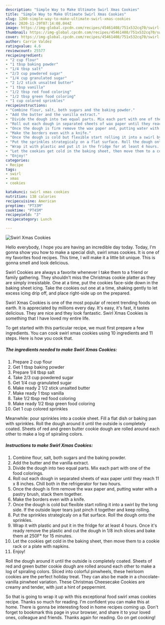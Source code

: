 ```yaml
---
description: "Simple Way to Make Ultimate Swirl Xmas Cookies"
title: "Simple Way to Make Ultimate Swirl Xmas Cookies"
slug: 1260-simple-way-to-make-ultimate-swirl-xmas-cookies
date: 2020-11-29T07:14:08.044Z
image: https://img-global.cpcdn.com/recipes/45461408/751x532cq70/swirl-xmas-cookies-recipe-main-photo.jpg
thumbnail: https://img-global.cpcdn.com/recipes/45461408/751x532cq70/swirl-xmas-cookies-recipe-main-photo.jpg
cover: https://img-global.cpcdn.com/recipes/45461408/751x532cq70/swirl-xmas-cookies-recipe-main-photo.jpg
author: Carrie Valdez
ratingvalue: 4.6
reviewcount: 25577
recipeingredient:
- "2 cup flour"
- "1 tbsp baking powder"
- "1/4 tbsp salt"
- "2/3 cup powdered sugar"
- "1/4 cup granulated sugar"
- "2 1/2 stick unsalted butter"
- "1 tbsp vanilla"
- "1/2 tbsp red food coloring"
- "1/2 tbsp green food coloring"
- "1 cup colored sprinkles"
recipeinstructions:
- "Combine flour, salt, both sugars and the baking powder."
- "Add the butter and the vanilla extract."
- "Divide the dough into two equal parts. Mix each part with one of the food colorings."
- "Roll out each dough in separated sheets of wax paper until they reach 11 x 8 inches. Chill both in the refrigerator for two hours."
- "Once the dough is firm remove the wax paper and, putting water with a pastry brush, stack them together."
- "Make the borders even with a knife."
- "Once the dough is cold but flexible start rolling it into a swirl by the long side. If the outside layer tears just pinch it together and keep rolling."
- "Put the sprinkles strategicaly on a flat surface. Roll the dough onto the sprinkles."
- "Wrap it with plastic and put it in the fridge for at least 4 hours. Once it&#39;s ready remove the plastic and cut the dough in 1/8 inch slices and bake them at 250F° for 15 minutes."
- "Let the cookies get cold in the baking sheet, then move them to a cookie rack or a plate with napkins."
- "Enjoy!"
categories:
- Recipe
tags:
- swirl
- xmas
- cookies

katakunci: swirl xmas cookies 
nutrition: 138 calories
recipecuisine: American
preptime: "PT33M"
cooktime: "PT45M"
recipeyield: "3"
recipecategory: Lunch

---
```



![Swirl Xmas Cookies](https://img-global.cpcdn.com/recipes/45461408/751x532cq70/swirl-xmas-cookies-recipe-main-photo.jpg)

Hello everybody, I hope you are having an incredible day today. Today, I'm gonna show you how to make a special dish, swirl xmas cookies. It is one of my favorites food recipes. This time, I will make it a little bit unique. This is gonna smell and look delicious.

Swirl Cookies are always a favorite whenever I take them to a friend or family gathering. They shouldn&#39;t miss the Christmas cookie platter as they are simply irresistable. One at a time, put the cookies face-side down in the baking sheet icing. Take the cookies out one at a time, shaking gently to let excess icing drip off, and place right-side up on the prepared.

Swirl Xmas Cookies is one of the most popular of recent trending foods on earth. It is appreciated by millions every day. It's easy, it's fast, it tastes delicious. They are nice and they look fantastic. Swirl Xmas Cookies is something that I have loved my entire life.


To get started with this particular recipe, we must first prepare a few ingredients. You can cook swirl xmas cookies using 10 ingredients and 11 steps. Here is how you cook that.

<!--inarticleads1-->

##### The ingredients needed to make Swirl Xmas Cookies:

1. Prepare 2 cup flour
1. Get 1 tbsp baking powder
1. Prepare 1/4 tbsp salt
1. Take 2/3 cup powdered sugar
1. Get 1/4 cup granulated sugar
1. Make ready 2 1/2 stick unsalted butter
1. Make ready 1 tbsp vanilla
1. Take 1/2 tbsp red food coloring
1. Make ready 1/2 tbsp green food coloring
1. Get 1 cup colored sprinkles


Meanwhile: pour sprinkles into a cookie sheet. Fill a flat dish or baking pan with sprinkles. Roll the dough around it until the outside is completely coated. Sheets of red and green butter cookie dough are rolled around each other to make a log of spiraling colors. 

<!--inarticleads2-->

##### Instructions to make Swirl Xmas Cookies:

1. Combine flour, salt, both sugars and the baking powder.
1. Add the butter and the vanilla extract.
1. Divide the dough into two equal parts. Mix each part with one of the food colorings.
1. Roll out each dough in separated sheets of wax paper until they reach 11 x 8 inches. Chill both in the refrigerator for two hours.
1. Once the dough is firm remove the wax paper and, putting water with a pastry brush, stack them together.
1. Make the borders even with a knife.
1. Once the dough is cold but flexible start rolling it into a swirl by the long side. If the outside layer tears just pinch it together and keep rolling.
1. Put the sprinkles strategicaly on a flat surface. Roll the dough onto the sprinkles.
1. Wrap it with plastic and put it in the fridge for at least 4 hours. Once it&#39;s ready remove the plastic and cut the dough in 1/8 inch slices and bake them at 250F° for 15 minutes.
1. Let the cookies get cold in the baking sheet, then move them to a cookie rack or a plate with napkins.
1. Enjoy!


Roll the dough around it until the outside is completely coated. Sheets of red and green butter cookie dough are rolled around each other to make a log of spiraling colors. Sliced into colorful pinwheels, these heirloom cookies are the perfect holiday treat. They can also be made in a chocolate-vanilla pinwheel variation. These Christmas Cheesecake Cookies are creamy and tender, with just a hint of peppermint. 

So that is going to wrap it up with this exceptional food swirl xmas cookies recipe. Thanks so much for reading. I'm confident you can make this at home. There is gonna be interesting food in home recipes coming up. Don't forget to bookmark this page in your browser, and share it to your loved ones, colleague and friends. Thanks again for reading. Go on get cooking!
